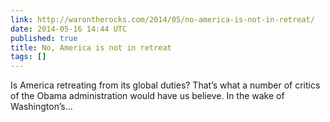 ```yaml
---
link: http://warontherocks.com/2014/05/no-america-is-not-in-retreat/
date: 2014-05-16 14:44 UTC
published: true
title: No, America is not in retreat
tags: []
---
```


Is America retreating from its global duties? That’s what a number of critics of the Obama administration would have us believe. In the wake of Washington’s…
